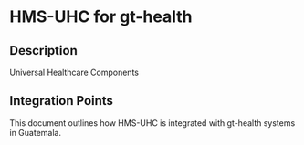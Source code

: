# HMS-UHC for gt-health

## Description

Universal Healthcare Components

## Integration Points

This document outlines how HMS-UHC is integrated with gt-health systems in Guatemala.
